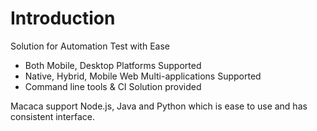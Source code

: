 # Introduction

Solution for Automation Test with Ease

- Both Mobile, Desktop Platforms Supported
- Native, Hybrid, Mobile Web Multi-applications Supported
- Command line tools & CI Solution provided

Macaca support Node.js, Java and Python which is ease to use and has consistent interface.

